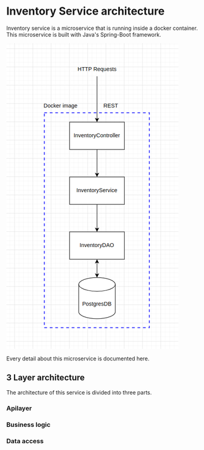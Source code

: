 # Inventory Service architecture

Inventory service is a microservice that is running inside a docker container. This microservice is built with Java's Spring-Boot framework.

![inventory service architecture](./photos/inventory_service_architecture.png)

Every detail about this microservice is documented here.

## 3 Layer architecture

The architecture of this service is divided into three parts.
### Apilayer

### Business logic

### Data access


